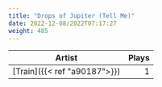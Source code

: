 ```yaml
---
title: "Drops of Jupiter (Tell Me)"
date: 2022-12-08/2022T07:17:27
weight: 485
---
```




 Artist | Plays 
----- | -----:
[Train]({{< ref "a90187">}}) | 1

